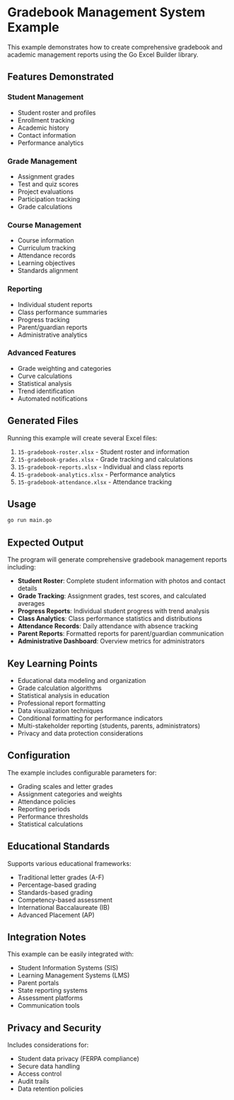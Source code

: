 # Gradebook Management System Example

This example demonstrates how to create comprehensive gradebook and academic management reports using the Go Excel Builder library.

## Features Demonstrated

### Student Management
- Student roster and profiles
- Enrollment tracking
- Academic history
- Contact information
- Performance analytics

### Grade Management
- Assignment grades
- Test and quiz scores
- Project evaluations
- Participation tracking
- Grade calculations

### Course Management
- Course information
- Curriculum tracking
- Attendance records
- Learning objectives
- Standards alignment

### Reporting
- Individual student reports
- Class performance summaries
- Progress tracking
- Parent/guardian reports
- Administrative analytics

### Advanced Features
- Grade weighting and categories
- Curve calculations
- Statistical analysis
- Trend identification
- Automated notifications

## Generated Files

Running this example will create several Excel files:

1. `15-gradebook-roster.xlsx` - Student roster and information
2. `15-gradebook-grades.xlsx` - Grade tracking and calculations
3. `15-gradebook-reports.xlsx` - Individual and class reports
4. `15-gradebook-analytics.xlsx` - Performance analytics
5. `15-gradebook-attendance.xlsx` - Attendance tracking

## Usage

```bash
go run main.go
```

## Expected Output

The program will generate comprehensive gradebook management reports including:

- **Student Roster**: Complete student information with photos and contact details
- **Grade Tracking**: Assignment grades, test scores, and calculated averages
- **Progress Reports**: Individual student progress with trend analysis
- **Class Analytics**: Class performance statistics and distributions
- **Attendance Records**: Daily attendance with absence tracking
- **Parent Reports**: Formatted reports for parent/guardian communication
- **Administrative Dashboard**: Overview metrics for administrators

## Key Learning Points

- Educational data modeling and organization
- Grade calculation algorithms
- Statistical analysis in education
- Professional report formatting
- Data visualization techniques
- Conditional formatting for performance indicators
- Multi-stakeholder reporting (students, parents, administrators)
- Privacy and data protection considerations

## Configuration

The example includes configurable parameters for:
- Grading scales and letter grades
- Assignment categories and weights
- Attendance policies
- Reporting periods
- Performance thresholds
- Statistical calculations

## Educational Standards

Supports various educational frameworks:
- Traditional letter grades (A-F)
- Percentage-based grading
- Standards-based grading
- Competency-based assessment
- International Baccalaureate (IB)
- Advanced Placement (AP)

## Integration Notes

This example can be easily integrated with:
- Student Information Systems (SIS)
- Learning Management Systems (LMS)
- Parent portals
- State reporting systems
- Assessment platforms
- Communication tools

## Privacy and Security

Includes considerations for:
- Student data privacy (FERPA compliance)
- Secure data handling
- Access control
- Audit trails
- Data retention policies